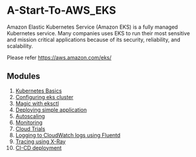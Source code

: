# A-Start-To-AWS_EKS
Amazon Elastic Kubernetes Service (Amazon EKS) is a fully managed Kubernetes service. Many companies uses EKS to run their most sensitive and mission critical applications because of its security, reliability, and scalability.

Please refer https://aws.amazon.com/eks/

## Modules
1. <a href="https://github.com/karthikreddy958/A-Start-To-AWS_EKS/tree/master/Kubenetes-Basics">Kubernetes Basics</a>
2. <a href="">Configuring eks cluster</a> 
3. <a href="">Magic with eksctl</a>
4. <a href="">Deploying simple application</a>
5. <a href="">Autoscaling</a>
6. <a href="">Monitoring</a>
7. <a href="">Cloud Trials</a>
8. <a href="">Logging to CloudWatch logs using Fluentd</a>
8. <a href="">Tracing using X-Ray</a>
8. <a href="">CI-CD deployment</a>



